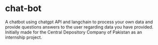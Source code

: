 # chat-bot
A chatbot using chatgpt API and langchain to process your own data and provide questions answers to the user regarding data you have provided. Initially made for the Central Depository Company of Pakistan as an internship project.

